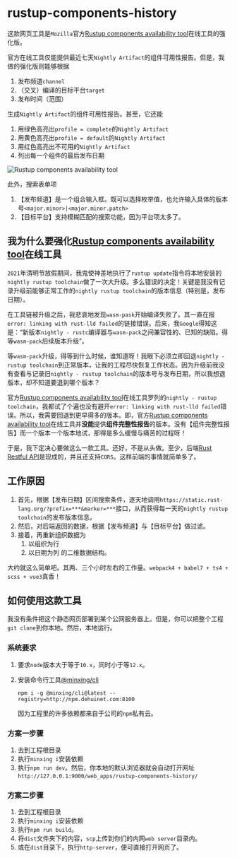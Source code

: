 # rustup-components-history

这款网页工具是`Mozilla`官方[Rustup components availability tool](https://github.com/rust-lang/rustup-components-history#rustup-components-availability-tool)在线工具的强化版。

官方在线工具仅能提供最近七天`Nightly Artifact`的组件可用性报告。但是，我做的强化版则能够根据

1. 发布频道`channel`
2. （交叉）编译的目标平台`target`
3. 发布时间（范围）

生成`Nightly Artifact`的组件可用性报告。甚至，它还能

1. 用绿色高亮出`profile = complete`的`Nightly Artifact`
2. 用黄色高亮出`profile = default`的`Nightly Artifact`
3. 用红色高亮出不可用的`Nightly Artifact`
4. 列出每一个组件的最后发布日期

![Rustup components availability tool](https://user-images.githubusercontent.com/13935927/113554926-a40d6200-962c-11eb-9e16-4a7454d512ad.png)

此外，搜索表单项

1. 【发布频道】是一个组合输入框。既可以选择枚举值，也允许输入具体的版本号`<major.minor>|<major.minor.patch>`
2. 【目标平台】支持模糊匹配的搜索功能，因为平台项太多了。

## 我为什么要强化[Rustup components availability tool](https://github.com/rust-lang/rustup-components-history#rustup-components-availability-tool)在线工具

`2021`年清明节放假期间，我鬼使神差地执行了`rustup update`指令将本地安装的`nightly rustup toolchain`做了一次大升级。多么错误的决定！关键是我没有记录升级前能够正常工作的`nightly rustup toolchain`的版本信息（特别是，发布日期）。

在工具链被升级之后，我悲哀地发现`wasm-pask`开始编译失败了。其一直在报`error: linking with rust-lld failed`的链接错误。后来，我`Google`得知这是：“新版本`nightly - rustc`编译器与`wasm-pack`之间兼容性的、已知的缺陷。得等`wasm-pack`后续版本升级”。

等`wasm-pack`升级，得等到什么时候，谁知道呀！我眼下必须立即回退`nightly - rustup toolchain`到正常版本，让我的工程尽快恢复工作状态。因为升级前我没有查看与记录旧`nightly - rustup toolchain`的版本号与发布日期，所以我想退版本，却不知道要退到哪个版本？

官方[Rustup components availability tool](https://github.com/rust-lang/rustup-components-history#rustup-components-availability-tool)在线工具罗列的`nightly - rustup toolchain`，我都试了个遍也没有避开`error: linking with rust-lld failed`错误。所以，我需要回退到更早得多的版本。即，官方[Rustup components availability tool](https://github.com/rust-lang/rustup-components-history#rustup-components-availability-tool)在线工具并**没能**提供**组件完整性报告**的版本。没有【组件完整性报告】而一个版本一个版本地试，那得是多么缓慢与痛苦的过程呀！

于是，我下定决心要做这么一款工具。还好，不是从头做。至少，后端[Rust Restful API](https://static.rust-lang.org/dist/2020-06-18/)是现成的，并且还支持`CORS`。这样前端的事情就简单多了。

## 工作原因

1. 首先，根据【发布日期】区间搜索条件，逐天地调用`https://static.rust-lang.org/?prefix=***&marker=***`接口，从而获得每一天的`nightly rustup toolchain`的发布版本信息。
2. 然后，对后端返回的数据，根据【发布频道】与【目标平台】做过滤。
3. 接着，再重新组织数据为
   1. 以组织为行
   2. 以日期为列
   的二维数据结构。

大约就这么简单吧。其两、三个小时左右的工作量。`webpack4 + babel7 + ts4 + scss + vue3`真香！

## 如何使用这款工具

我没有条件把这个静态网页部署到某个公网服务器上。但是，你可以把整个工程`git clone`到你本地。然后，本地运行。

### 系统要求

1. 要求`node`版本大于等于`10.x`，同时小于等`12.x`。
2. 安装命令行工具[@minxing/cli](http://npm.dehuinet.com:8100/-/web/detail/@minxing/cli)

   ```shell
   npm i -g @minxing/cli@latest --registry=http://npm.dehuinet.com:8100
   ```

   因为工程里的许多依赖都来自于公司的`npm`私有云。

### 方案一步骤

1. 去到工程根目录
2. 执行`minxing i`安装依赖
3. 执行`npm run dev`。然后，你本地的默认浏览器就会自动打开网址`http://127.0.0.1:9000/web_apps/rustup-components-history/`

### 方案二步骤

1. 去到工程根目录
2. 执行`minxing i`安装依赖
3. 执行`npm run build`。
4. 将`dist`文件夹下的内容，`scp`上传到你们的内网`web server`目录内。
5. 或在`dist`目录下，执行`http-server`，便可直接打开网页了。
